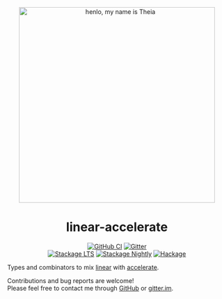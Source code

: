 <div align="center">
<img width="450" src="https://github.com/AccelerateHS/accelerate/raw/master/images/accelerate-logo-text-v.png?raw=true" alt="henlo, my name is Theia"/>

# linear-accelerate

[![GitHub CI](https://github.com/tmcdonell/linear-accelerate/workflows/CI/badge.svg)](https://github.com/tmcdonell/linear-accelerate/actions)
[![Gitter](https://img.shields.io/gitter/room/nwjs/nw.js.svg)](https://gitter.im/AccelerateHS/Lobby)
<br>
[![Stackage LTS](https://stackage.org/package/linear-accelerate/badge/lts)](https://stackage.org/lts/package/linear-accelerate)
[![Stackage Nightly](https://stackage.org/package/linear-accelerate/badge/nightly)](https://stackage.org/nightly/package/linear-accelerate)
[![Hackage](https://img.shields.io/hackage/v/linear-accelerate.svg)](https://hackage.haskell.org/package/linear-accelerate)

</div>

Types and combinators to mix [linear][linear] with [accelerate][accelerate].

Contributions and bug reports are welcome!<br>
Please feel free to contact me through [GitHub][accelerate] or [gitter.im][gitter.im].

 [linear]:              https://github.com/ekmett/linear
 [accelerate]:          https://github.com/AccelerateHS/accelerate
 [gitter.im]:           https://gitter.im/AccelerateHS/Lobby


